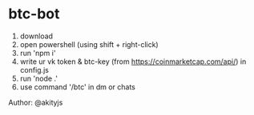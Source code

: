 # btc-bot
1) download
2) open powershell (using shift + right-click)
3) run 'npm i'
4) write ur vk token & btc-key (from https://coinmarketcap.com/api/) in config.js
5) run 'node .'
6) use command '/btc' in dm or chats

Author: @akityjs
